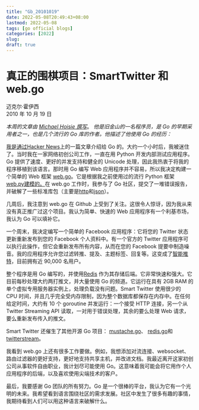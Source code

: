 ```yaml
---
title: "Gb_20101019"
date: 2022-05-08T20:49:43+08:00
lastmod: 2022-05-08
tags: [go official blogs]
categories: [2022]
slug: 
draft: true
---
```

# 真正的围棋项目：SmartTwitter 和 web.go

迈克尔·霍伊西  
2010 年 10 月 19 日

_本周的文章由_ [_Michael Hoisie 撰写_](http://www.hoisie.com/)。 _他是旧金山的一名程序员，是 Go 的早期采用者之一，也是几个流行的 Go 库的作者。他描述了他使用 Go 的经历：_

[我是通过Hacker News](http://news.ycombinator.com/)上的一篇文章介绍给 Go 的。大约一个小时后，我被迷住了。当时我在一家网络初创公司工作，一直在用 Python 开发内部测试应用程序。Go 提供了速度、更好的并发支持和健全的 Unicode 处理，因此我热衷于将我的程序移植到该语言。那时用 Go 编写 Web 应用程序并不容易，所以我决定构建一个简单的 Web 框架 [web.go](http://github.com/hoisie/web.go)。它是根据我之前使用过的流行 Python 框架 [web.py建模的。](http://webpy.org/)在 web.go 工作时，我参与了 Go 社区，提交了一堆错误报告，并破解了一些标准库包（主要是[http](https://go.dev/pkg/http/)和[json](https://go.dev/pkg/json/)）。

几周后，我注意到 web.go 在 Github 上受到了关注。这很令人惊讶，因为我从来没有真正推广过这个项目。我认为简单、快速的 Web 应用程序有一个利基市场，我认为 Go 可以填补它。

一个周末，我决定编写一个简单的 Facebook 应用程序：它将您的 Twitter 状态更新重新发布到您的 Facebook 个人资料中。有一个官方的 Twitter 应用程序可以执行此操作，但它会重新发布所有内容，从而在您的 Facebook 提要中制造噪音。我的应用程序允许您过滤转推、提及、主题标签、回复等。这变成了[智能推特](http://www.facebook.com/apps/application.php?id=135488932982)，目前拥有近 90,000 名用户。

整个程序是用 Go 编写的，并使用[Redis](https://redis.io/) 作为其存储后端。它非常快速和强大。它目前每秒处理大约两打推文，并大量使用 Go 的频道。它运行在具有 2GB RAM 的单个虚拟专用服务器实例上，处理负载没有问题。Smart Twitter 使用很少的 CPU 时间，并且几乎完全受内存限制，因为整个数据库都保存在内存中。在任何给定时间，大约有 10 个 goroutine 并发运行：一个接受 HTTP 连接，另一个从 Twitter Streaming API 读取，一对用于错误处理，其余的要么处理 Web 请求，要么重新发布传入的推文。

Smart Twitter 还催生了其他开源 Go 项目： [mustache.go](http://github.com/hoisie/mustache.go)、 [redis.go](http://github.com/hoisie/redis.go)和[twitterstream](http://github.com/hoisie/twitterstream)。

我看到 web.go 上还有很多工作要做。例如，我想添加对流连接、websocket、路由过滤器的更好支持，更好地支持共享主机，并改进文档。我最近离开这家初创公司从事软件自由职业，我计划尽可能使用 Go。这意味着我可能会将它用作个人应用程序的后端，以及喜欢使用尖端技术的客户。

最后，我要感谢 Go 团队的所有努力。Go 是一个很棒的平台，我认为它有一个光明的未来。我希望看到语言围绕社区的需求发展。社区中发生了很多有趣的事情，我期待看到人们可以用这种语言来破解什么。
